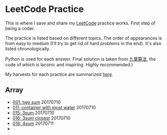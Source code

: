 # LeetCode Practice

This is where I save and share my [LeetCode](https://leetcode.com/) practice works. 
First step of being a coder.

The practice is listed based on different topics. 
The order of appearances is from easy to medium
(I'll try to get rid of hard problems in the end). 
It's also listed chronologically.

Python is used for each answer. Final solution is taken from [九章算法](http://www.jiuzhang.com/solution/), 
the code of which is laconic and inspiring. Highly recommended:)

My harvests for each practice are summarized [here](/summary.md).

## Array

- [001: two sum](/array/two_sum.md) 20170710
- [011: container with most water](/array/container_with_most_water.md) 20170710
- [015: 3sum](/array/3sum.md) 20170710
- [016: 3sum closest](/array/3sum_closest.md) 20170710
- [018: 4sum](/array/4sum.md) 20170711
- 